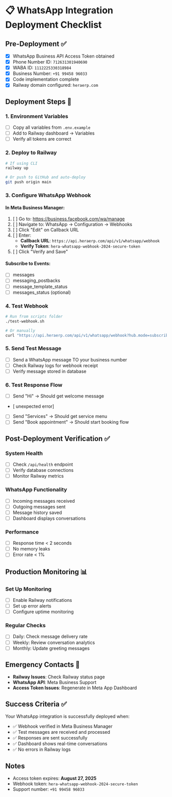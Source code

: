 # 📋 WhatsApp Integration Deployment Checklist

## Pre-Deployment ✅

- [x] WhatsApp Business API Access Token obtained
- [x] Phone Number ID: `712631301940690`
- [x] WABA ID: `1112225330318984`
- [x] Business Number: `+91 99458 96033`
- [x] Code implementation complete
- [x] Railway domain configured: `heraerp.com`

## Deployment Steps 🚀

### 1. Environment Variables
- [ ] Copy all variables from `.env.example`
- [ ] Add to Railway dashboard → Variables
- [ ] Verify all tokens are correct

### 2. Deploy to Railway
```bash
# If using CLI
railway up

# Or push to GitHub and auto-deploy
git push origin main
```

### 3. Configure WhatsApp Webhook

#### In Meta Business Manager:
1. [ ] Go to: https://business.facebook.com/wa/manage
2. [ ] Navigate to: WhatsApp → Configuration → Webhooks
3. [ ] Click "Edit" on Callback URL
4. [ ] Enter:
   - **Callback URL**: `https://api.heraerp.com/api/v1/whatsapp/webhook`
   - **Verify Token**: `hera-whatsapp-webhook-2024-secure-token`
5. [ ] Click "Verify and Save"

#### Subscribe to Events:
- [ ] messages
- [ ] messaging_postbacks
- [ ] message_template_status
- [ ] messages_status (optional)

### 4. Test Webhook
```bash
# Run from scripts folder
./test-webhook.sh

# Or manually
curl "https://api.heraerp.com/api/v1/whatsapp/webhook?hub.mode=subscribe&hub.verify_token=hera-whatsapp-webhook-2024-secure-token&hub.challenge=test"
```

### 5. Send Test Message
- [ ] Send a WhatsApp message TO your business number
- [ ] Check Railway logs for webhook receipt
- [ ] Verify message stored in database

### 6. Test Response Flow
- [ ] Send "Hi" → Should get welcome message
- [ unexpected error]
- [ ] Send "Services" → Should get service menu
- [ ] Send "Book appointment" → Should start booking flow

## Post-Deployment Verification ✅

### System Health
- [ ] Check `/api/health` endpoint
- [ ] Verify database connections
- [ ] Monitor Railway metrics

### WhatsApp Functionality
- [ ] Incoming messages received
- [ ] Outgoing messages sent
- [ ] Message history saved
- [ ] Dashboard displays conversations

### Performance
- [ ] Response time < 2 seconds
- [ ] No memory leaks
- [ ] Error rate < 1%

## Production Monitoring 📊

### Set Up Monitoring
- [ ] Enable Railway notifications
- [ ] Set up error alerts
- [ ] Configure uptime monitoring

### Regular Checks
- [ ] Daily: Check message delivery rate
- [ ] Weekly: Review conversation analytics  
- [ ] Monthly: Update greeting messages

## Emergency Contacts 🚨

- **Railway Issues**: Check Railway status page
- **WhatsApp API**: Meta Business Support
- **Access Token Issues**: Regenerate in Meta App Dashboard

## Success Criteria ✅

Your WhatsApp integration is successfully deployed when:
- ✅ Webhook verified in Meta Business Manager
- ✅ Test messages are received and processed
- ✅ Responses are sent successfully
- ✅ Dashboard shows real-time conversations
- ✅ No errors in Railway logs

## Notes
- Access token expires: **August 27, 2025**
- Webhook token: `hera-whatsapp-webhook-2024-secure-token`
- Support number: `+91 99458 96033`